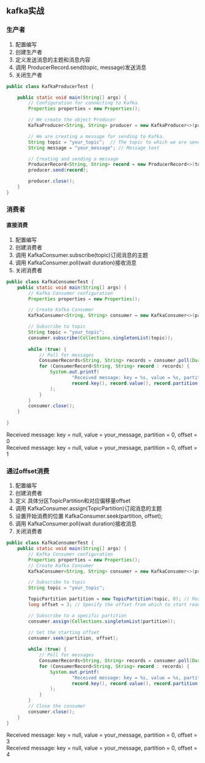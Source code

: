 ## kafka实战
### 生产者
1. 配置编写
2. 创建生产者
3. 定义发送消息的主题和消息内容
4. 调用 ProducerRecord.send(topic, message)发送消息
5. 关闭生产者
```java
public class KafkaProducerTest {

    public static void main(String[] args) {
        // Configuration for connecting to Kafka
        Properties properties = new Properties();

        // We create the object Producer
        KafkaProducer<String, String> producer = new KafkaProducer<>(properties);

        // We are creating a message for sending to Kafka.
        String topic = "your_topic";  // The topic to which we are sending the message
        String message = "your_message"; // Message text

        // Creating and sending a message
        ProducerRecord<String, String> record = new ProducerRecord<>(topic, message);
        producer.send(record);

        producer.close();
    }
}
```
### 消费者
#### 直接消费
1. 配置编写
2. 创建消费者
3. 调用 KafkaConsumer.subscribe(topic)订阅消息的主题
4. 调用 KafkaConsumer.poll(wait duration)接收消息
5. 关闭消费者
```java
public class KafkaConsumerTest {
    public static void main(String[] args) {
        // Kafka Consumer configuration
        Properties properties = new Properties();

        // Create Kafka Consumer
        KafkaConsumer<String, String> consumer = new KafkaConsumer<>(properties);

        // Subscribe to topic
        String topic = "your_topic";
        consumer.subscribe(Collections.singletonList(topic));
        
        while (true) {
            // Poll for messages
            ConsumerRecords<String, String> records = consumer.poll(Duration.ofMillis(5000));
            for (ConsumerRecord<String, String> record : records) {
                System.out.printf(
                        "Received message: key = %s, value = %s, partition = %d, offset = %d%n",
                        record.key(), record.value(), record.partition(), record.offset()
                );
            }
        }
        consumer.close();
    }
    
}
```
Received message: key = null, value = your_message, partition = 0, offset = 0  
Received message: key = null, value = your_message, partition = 0, offset = 1

### 通过offset消费
1. 配置编写
2. 创建消费者
3. 定义 具体分区TopicPartition和对应偏移量offset
4. 调用 KafkaConsumer.assign(TopicPartition)订阅消息的主题
5. 设置开始消费的位置 KafkaConsumer.seek(partition, offset);
6. 调用 KafkaConsumer.poll(wait duration)接收消息
7. 关闭消费者
```java
public class KafkaConsumerTest {
    public static void main(String[] args) {
        // Kafka Consumer configuration
        Properties properties = new Properties();
        // Create Kafka Consumer
        KafkaConsumer<String, String> consumer = new KafkaConsumer<>(properties);

        // Subscribe to topic
        String topic = "your_topic";

        TopicPartition partition = new TopicPartition(topic, 0); // Read from partition 0
        long offset = 3; // Specify the offset from which to start reading

        // Subscribe to a specific partition
        consumer.assign(Collections.singletonList(partition));

        // Set the starting offset
        consumer.seek(partition, offset);
        
        while (true) {
            // Poll for messages
            ConsumerRecords<String, String> records = consumer.poll(Duration.ofMillis(5000));
            for (ConsumerRecord<String, String> record : records) {
                System.out.printf(
                        "Received message: key = %s, value = %s, partition = %d, offset = %d%n",
                        record.key(), record.value(), record.partition(), record.offset()
                );
            }
        }
        // Close the consumer
        consumer.close();
    }
}
```
Received message: key = null, value = your_message, partition = 0, offset = 3  
Received message: key = null, value = your_message, partition = 0, offset = 4


